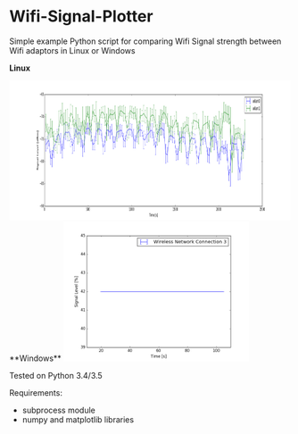 # Wifi-Signal-Plotter
Simple example Python script for comparing Wifi Signal strength between Wifi adaptors in Linux or Windows

**Linux**

<img src="ExamplePlotInLinux.png" height="250">
**Windows**

<img src="ExamplePlotInWindows.png" height="250">

Tested on Python 3.4/3.5

Requirements:
  - subprocess module
  - numpy and matplotlib libraries
